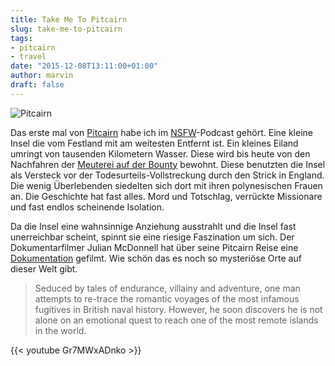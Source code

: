 ```yaml
---
title: Take Me To Pitcairn
slug: take-me-to-pitcairn
tags:
- pitcairn
- travel
date: "2015-12-08T13:11:00+01:00"
author: marvin
draft: false
---
```

![Pitcairn](/images/pitcairn.png)

Das erste mal von [Pitcairn](https://de.wikipedia.org/wiki/Pitcairn) habe ich im [NSFW](http://not-safe-for-work.de/nsfw049-flauschsandstrahler/)-Podcast gehört. Eine kleine Insel die vom Festland mit am weitesten Entfernt ist. Ein kleines Eiland umringt von tausenden Kilometern Wasser. Diese wird bis heute von den Nachfahren der [Meuterei auf der Bounty](https://de.wikipedia.org/wiki/Bounty) bewohnt. Diese benutzten die Insel als Versteck vor der Todesurteils-Vollstreckung durch den Strick in England. Die wenig Überlebenden siedelten sich dort mit ihren polynesischen Frauen an. Die Geschichte hat fast alles. Mord und Totschlag, verrückte Missionare und fast endlos scheinende Isolation.

Da die Insel eine wahnsinnige Anziehung ausstrahlt und die Insel fast unerreichbar scheint, spinnt sie eine riesige Faszination um sich. Der Dokumentarfilmer Julian McDonnell hat über seine Pitcairn Reise eine [Dokumentation](http://www.takemetopitcairn.com/) gefilmt. Wie schön das es noch so mysteriöse Orte auf dieser Welt gibt.

> Seduced by tales of endurance, villainy and adventure, one man attempts to re-trace the romantic voyages of the most infamous fugitives in British naval history. However, he soon discovers he is not alone on an emotional quest to reach one of the most remote islands in the world.

{{< youtube Gr7MWxADnko >}}